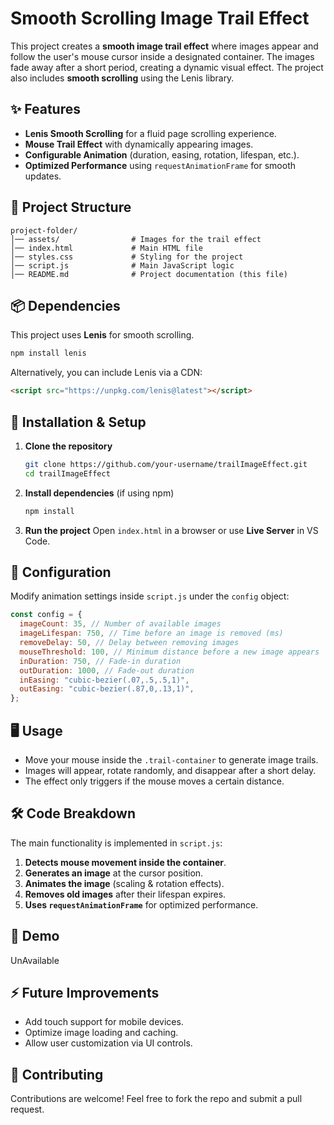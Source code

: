 # Smooth Scrolling Image Trail Effect

This project creates a **smooth image trail effect** where images appear and follow the user's mouse cursor inside a designated container. The images fade away after a short period, creating a dynamic visual effect. The project also includes **smooth scrolling** using the Lenis library.

## ✨ Features
- **Lenis Smooth Scrolling** for a fluid page scrolling experience.
- **Mouse Trail Effect** with dynamically appearing images.
- **Configurable Animation** (duration, easing, rotation, lifespan, etc.).
- **Optimized Performance** using `requestAnimationFrame` for smooth updates.

## 📂 Project Structure
```
project-folder/
│── assets/                # Images for the trail effect
│── index.html             # Main HTML file
│── styles.css             # Styling for the project
│── script.js              # Main JavaScript logic
│── README.md              # Project documentation (this file)
```

## 📦 Dependencies
This project uses **Lenis** for smooth scrolling.

```sh
npm install lenis
```

Alternatively, you can include Lenis via a CDN:
```html
<script src="https://unpkg.com/lenis@latest"></script>
```

## 🚀 Installation & Setup
1. **Clone the repository**
   ```sh
   git clone https://github.com/your-username/trailImageEffect.git
   cd trailImageEffect
   ```
2. **Install dependencies** (if using npm)
   ```sh
   npm install
   ```
3. **Run the project**
   Open `index.html` in a browser or use **Live Server** in VS Code.

## 🔧 Configuration
Modify animation settings inside `script.js` under the `config` object:
```js
const config = {
  imageCount: 35, // Number of available images
  imageLifespan: 750, // Time before an image is removed (ms)
  removeDelay: 50, // Delay between removing images
  mouseThreshold: 100, // Minimum distance before a new image appears
  inDuration: 750, // Fade-in duration
  outDuration: 1000, // Fade-out duration
  inEasing: "cubic-bezier(.07,.5,.5,1)",
  outEasing: "cubic-bezier(.87,0,.13,1)",
};
```

## 🖥️ Usage
- Move your mouse inside the `.trail-container` to generate image trails.
- Images will appear, rotate randomly, and disappear after a short delay.
- The effect only triggers if the mouse moves a certain distance.

## 🛠️ Code Breakdown
The main functionality is implemented in `script.js`:
1. **Detects mouse movement inside the container**.
2. **Generates an image** at the cursor position.
3. **Animates the image** (scaling & rotation effects).
4. **Removes old images** after their lifespan expires.
5. **Uses `requestAnimationFrame`** for optimized performance.

## 📸 Demo
UnAvailable
## ⚡ Future Improvements
- Add touch support for mobile devices.
- Optimize image loading and caching.
- Allow user customization via UI controls.

## 🤝 Contributing
Contributions are welcome! Feel free to fork the repo and submit a pull request.


